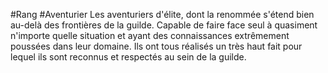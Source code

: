 #Rang #Aventurier 
Les aventuriers d'élite, dont la renommée s'étend bien au-delà des frontières de la guilde.
Capable de faire face seul à quasiment n'importe quelle situation et ayant des connaissances extrêmement poussées dans leur domaine. Ils ont tous réalisés un très haut fait pour lequel ils sont reconnus et respectés au sein de la guilde.
